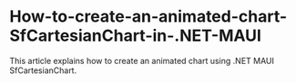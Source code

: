 # How-to-create-an-animated-chart-SfCartesianChart-in-.NET-MAUI
This article explains how to create an animated chart using .NET MAUI SfCartesianChart.
